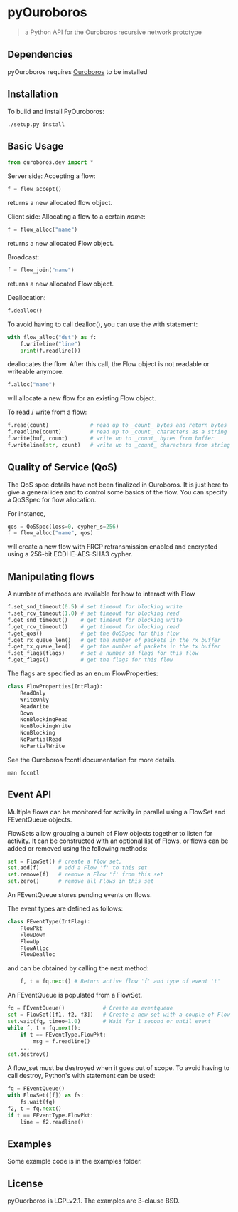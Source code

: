 # pyOuroboros
> a Python API for the Ouroboros recursive network prototype

## Dependencies

pyOuroboros requires <a href="https://ouroboros.rocks">Ouroboros</a>
to be installed

## Installation
To build and install PyOuroboros:

```shell
./setup.py install
```

## Basic Usage

```Python
from ouroboros.dev import *
```

Server side: Accepting a flow:

```Python
f = flow_accept()
```

returns a new allocated flow object.

Client side: Allocating a flow to a certain _name_:

```Python
f = flow_alloc("name")
```

returns a new allocated Flow object.

Broadcast:

```Python
f = flow_join("name")
```

returns a new allocated Flow object.

Deallocation:

```Python
f.dealloc()
```
To avoid having to call dealloc(), you can use the with statement:

```Python
with flow_alloc("dst") as f:
    f.writeline("line")
    print(f.readline())
```

deallocates the flow. After this call, the Flow object is not readable
or writeable anymore.

```Python
f.alloc("name")
```

 will allocate a new flow for an existing Flow object.

To read / write from a flow:

```Python
f.read(count)             # read up to _count_ bytes and return bytes
f.readline(count)         # read up to _count_ characters as a string
f.write(buf, count)       # write up to _count_ bytes from buffer
f.writeline(str, count)   # write up to _count_ characters from string
```

## Quality of Service (QoS)

The QoS spec details have not been finalized in Ouroboros. It is just
here to give a general idea and to control some basics of the flow.
You can specify a QoSSpec for flow allocation.

For instance,

```Python
qos = QoSSpec(loss=0, cypher_s=256)
f = flow_alloc("name", qos)
```

will create a new flow with FRCP retransmission enabled and encrypted
using a 256-bit ECDHE-AES-SHA3 cypher.

## Manipulating flows

A number of methods are available for how to interact with Flow

```Python
f.set_snd_timeout(0.5) # set timeout for blocking write
f.set_rcv_timeout(1.0) # set timeout for blocking read
f.get_snd_timeout()    # get timeout for blocking write
f.get_rcv_timeout()    # get timeout for blocking read
f.get_qos()            # get the QoSSpec for this flow
f.get_rx_queue_len()   # get the number of packets in the rx buffer
f.get_tx_queue_len()   # get the number of packets in the tx buffer
f.set_flags(flags)     # set a number of flags for this flow
f.get_flags()          # get the flags for this flow
```

The flags are specified as an enum FlowProperties:

```Python
class FlowProperties(IntFlag):
    ReadOnly
    WriteOnly
    ReadWrite
    Down
    NonBlockingRead
    NonBlockingWrite
    NonBlocking
    NoPartialRead
    NoPartialWrite
```

See the Ouroboros fccntl documentation for more details.

```shell
man fccntl
```

## Event API

Multiple flows can be monitored for activity in parallel using a
FlowSet and FEventQueue objects.

FlowSets allow grouping a bunch of Flow objects together to listen for
activity. It can be constructed with an optional list of Flows, or
flows can be added or removed using the following methods:

```Python
set = FlowSet() # create a flow set,
set.add(f)      # add a Flow 'f' to this set
set.remove(f)   # remove a Flow 'f' from this set
set.zero()      # remove all Flows in this set
```

An FEventQueue stores pending events on flows.

The event types are defined as follows:
```Python
class FEventType(IntFlag):
    FlowPkt
    FlowDown
    FlowUp
    FlowAlloc
    FlowDealloc
```

and can be obtained by calling the next method:

```Python
    f, t = fq.next() # Return active flow 'f' and type of event 't'
```

An FEventQueue is populated from a FlowSet.

```Python
fq = FEventQueue()            # Create an eventqueue
set = FlowSet([f1, f2, f3])   # Create a new set with a couple of Flow objects
set.wait(fq, timeo=1.0)       # Wait for 1 second or until event
while f, t = fq.next():
    if t == FEventType.FlowPkt:
        msg = f.readline()
    ...
set.destroy()
```

A flow_set must be destroyed when it goes out of scope.
To avoid having to call destroy, Python's with statement can be used:

```Python
fq = FEventQueue()
with FlowSet([f]) as fs:
    fs.wait(fq)
f2, t = fq.next()
if t == FEventType.FlowPkt:
    line = f2.readline()
```

## Examples

Some example code is in the examples folder.

## License
pyOuorboros is LGPLv2.1. The examples are 3-clause BSD.
